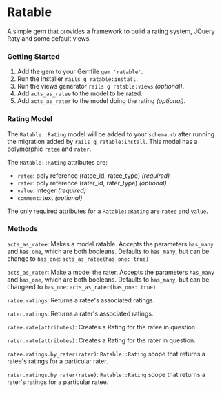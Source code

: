 # Ratable

A simple gem that provides a framework to build a rating system, JQuery Raty and some default views.

### Getting Started

1. Add the gem to your Gemfile `gem 'ratable'`.
2. Run the installer `rails g ratable:install`.
3. Run the views generator `rails g ratable:views` *(optional)*.
4. Add `acts_as_ratee` to the model to be rated.
5. Add `acts_as_rater` to the model doing the rating *(optional)*.

### Rating Model

The `Ratable::Rating` model will be added to your `schema.rb` after running the migration added by `rails g ratable:install`. This model has a polymorphic `ratee` and `rater`.

The `Ratable::Rating` attributes are:

* `ratee`: poly reference (ratee_id, ratee_type) *(required)*
* `rater`: poly reference (rater_id, rater_type) *(optional)*
* `value`: integer *(required)*
* `comment`: text *(optional)*

The only required attributes for a `Ratable::Rating` are `ratee` and `value`.

### Methods

`acts_as_ratee`: Makes a model ratable. Accepts the parameters `has_many` and `has_one`, which are both booleans. Defaults to `has_many`, but can be change to `has_one`: `acts_as_ratee(has_one: true)`

`acts_as_rater`: Make a model the rater. Accepts the parameters `has_many` and `has_one`, which are both booleans. Defaults to `has_many`, but can be changeed to `has_one`: `acts_as_rater(has_one: true)`

`ratee.ratings`: Returns a ratee's associated ratings.

`rater.ratings`: Returns a rater's associated ratings.

`ratee.rate(attributes)`: Creates a Rating for the ratee in question.

`rater.rate(attributes)`: Creates a Rating for the rater in question.

`ratee.ratings.by_rater(rater)`: `Ratable::Rating` scope that returns a ratee's ratings for a particular rater.

`rater.ratings.by_rater(ratee)`: `Ratable::Rating` scope that returns a rater's ratings for a particular ratee.
